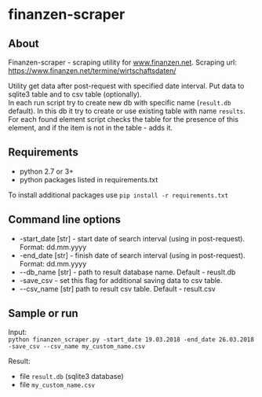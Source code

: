 # finanzen-scraper
## About
Finanzen-scraper - scraping utility for www.finanzen.net.
Scraping url: https://www.finanzen.net/termine/wirtschaftsdaten/

Utility get data after post-request with specified date interval. Put data to sqlite3 table and to csv table (optionally).<br/>
In each run script try to create new db with specific name (`result.db` default). In this db it try to create or use existing table with name `results`.<br/>
For each found element script checks the table for the presence of this element, and if the item is not in the table - adds it.

## Requirements
* python 2.7 or 3+
* python packages listed in requirements.txt

To install additional packages use `pip install -r requirements.txt`

## Command line options
* -start_date [str] - start date of search interval (using in post-request). Format: dd.mm.yyyy
* -end_date [str] - finish date of search interval (using in post-request). Format: dd.mm.yyyy
* --db_name [str] - path to result database name. Default - reuslt.db
* -save_csv - set this flag for additional saving data to csv table.
* --csv_name [str] path to result csv table. Default - result.csv

## Sample or run
Input:<br/>
```python finanzen_scraper.py -start_date 19.03.2018 -end_date 26.03.2018 -save_csv --csv_name my_custom_name.csv```

Result:
* file `result.db` (sqlite3 database)
* file `my_custom_name.csv`
